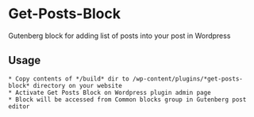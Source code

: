 # Get-Posts-Block
 Gutenberg block for adding list of posts into your post in Wordpress

## Usage
	* Copy contents of */build* dir to /wp-content/plugins/*get-posts-block* directory on your website
	* Activate Get Posts Block on Wordpress plugin admin page 
	* Block will be accessed from Common blocks group in Gutenberg post editor

